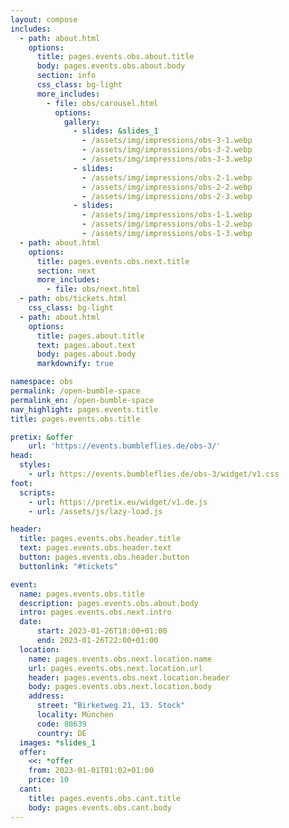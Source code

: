 ```yaml
---
layout: compose
includes:
  - path: about.html 
    options:
      title: pages.events.obs.about.title
      body: pages.events.obs.about.body
      section: info
      css_class: bg-light
      more_includes:
        - file: obs/carousel.html
          options:
            gallery:
              - slides: &slides_1
                - /assets/img/impressions/obs-3-1.webp
                - /assets/img/impressions/obs-3-2.webp
                - /assets/img/impressions/obs-3-3.webp
              - slides:
                - /assets/img/impressions/obs-2-1.webp
                - /assets/img/impressions/obs-2-2.webp
                - /assets/img/impressions/obs-2-3.webp
              - slides:
                - /assets/img/impressions/obs-1-1.webp
                - /assets/img/impressions/obs-1-2.webp
                - /assets/img/impressions/obs-1-3.webp
  - path: about.html 
    options:
      title: pages.events.obs.next.title
      section: next
      more_includes:
        - file: obs/next.html
  - path: obs/tickets.html
    css_class: bg-light
  - path: about.html
    options:
      title: pages.about.title
      text: pages.about.text
      body: pages.about.body
      markdownify: true

namespace: obs
permalink: /open-bumble-space
permalink_en: /open-bumble-space
nav_highlight: pages.events.title
title: pages.events.obs.title

pretix: &offer
    url: 'https://events.bumbleflies.de/obs-3/'
head:
  styles:
    - url: https://events.bumbleflies.de/obs-3/widget/v1.css
foot:  
  scripts:
    - url: https://pretix.eu/widget/v1.de.js
    - url: /assets/js/lazy-load.js

header:
  title: pages.events.obs.header.title
  text: pages.events.obs.header.text
  button: pages.events.obs.header.button
  buttonlink: "#tickets"

event: 
  name: pages.events.obs.title
  description: pages.events.obs.about.body
  intro: pages.events.obs.next.intro
  date:
      start: 2023-01-26T18:00+01:00
      end: 2023-01-26T22:00+01:00
  location:
    name: pages.events.obs.next.location.name
    url: pages.events.obs.next.location.url
    header: pages.events.obs.next.location.header
    body: pages.events.obs.next.location.body
    address:
      street: "Birketweg 21, 13. Stock"
      locality: München
      code: 80639
      country: DE
  images: *slides_1
  offer: 
    <<: *offer
    from: 2023-01-01T01:02+01:00
    price: 10
  cant:
    title: pages.events.obs.cant.title
    body: pages.events.obs.cant.body
---
```

